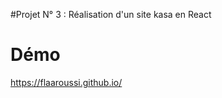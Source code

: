 #Projet N° 3  : Réalisation d'un site kasa en React
# Démo
<a href="https://flaaroussi.github.io/">https://flaaroussi.github.io/</a>
